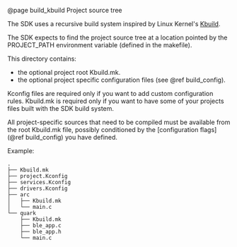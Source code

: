 @page build_kbuild Project source tree

The SDK uses a recursive build system inspired by Linux Kernel's
[Kbuild](https://www.kernel.org/doc/Documentation/kbuild/makefiles.txt).

The SDK expects to find the project source tree at a location pointed by the
PROJECT_PATH environment variable (defined in the makefile).

This directory contains:
- the optional project root Kbuild.mk.
- the optional project specific configuration files (see @ref build_config).

Kconfig files are required only if you want to add custom configuration rules.
Kbuild.mk is required only if you want to have some of your projects files built with the SDK build system.

All project-specific sources that need to be compiled must be available from the
root Kbuild.mk file, possibly conditioned by the
[configuration flags](@ref build_config) you have defined.

Example:

~~~~~~~~~~
.
├── Kbuild.mk
├── project.Kconfig
├── services.Kconfig
├── drivers.Kconfig
├── arc
│   ├── Kbuild.mk
│   └── main.c
└── quark
    ├── Kbuild.mk
    ├── ble_app.c
    ├── ble_app.h
    └── main.c
~~~~~~~~~~
